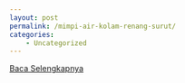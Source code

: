 ```yaml
---
layout: post
permalink: /mimpi-air-kolam-renang-surut/
categories:
    - Uncategorized
---
```


[Baca Selengkapnya](/08)